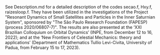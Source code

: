 See Description.md  for a detailed description of the codes secao.f, Hxy.f, raizesloop.f. They have been utilized in the investigations of the Project "Resonant Dynamics of Small Satellites and Particles in the Inner Saturnian System", sponsored by "The São Paulo Research Foundation (FAPESP) (process 2020/06807-7)". The results are also presented at the ‘XXI Brazilian Colloquium on Orbital Dynamics’ (INPE, from December 12 to 16, 2022); and at the ‘New Frontiers of Celestial Mechanics: theory and applications’ (Department of Mathematics Tullio Levi-Civita, University of Padua, from February 15 to 17, 2023).
